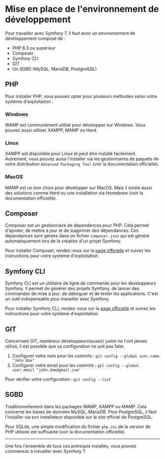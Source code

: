 # Mise en place de l'environnement de développement

Pour travailler avec Symfony 7, il faut avoir un environnement de développement composé de :

- PHP 8.3 ou supérieur
- Composer
- Symfony CLI
- GIT
- Un SGBD (MySQL, MariaDB, PostgreSQL)

## PHP

Pour installer PHP, vous pouvez opter pour plusieurs méthodes selon votre système d'exploitation :

### Windows

WAMP est communément utilisé pour développer sur Windows. Vous pouvez aussi utiliser XAMPP, MAMP ou Herd.

### Linux

XAMPP est disponible pour Linux et peut être installé facilement. Autrement, vous pouvez aussi l'installer via les gestionnaires de paquets de votre distribution `Advanced Packaging Tool` (voir la documentation officielle).

### MacOS

MAMP est un bon choix pour développer sur MacOS. Mais il existe aussi des solutions comme Herd ou une installation via Homebrew (voir la documentation officielle).

## Composer

Composer est un gestionnaire de dépendances pour PHP. Cela permet d'ajouter, de mettre à jour et de supprimer des dépendances. Ces dépendances sont gérées dans un fichier `composer.json` qui est généré automatiquement lors de la création d'un projet Symfony.

Pour installer Composer, rendez-vous sur la [page officielle](https://getcomposer.org/download/) et suivez les instructions pour votre système d'exploitation.

## Symfony CLI

Symfony CLI est un utilitaire de ligne de commande pour les développeurs Symfony. Il permet de générer des projets Symfony, de lancer des commandes de mise à jour, de déboguer et de tester les applications. C'est un outil indispensable pour travailler avec Symfony.

Pour installer Symfony CLI, rendez-vous sur la [page officielle](https://symfony.com/download) et suivez les instructions pour votre système d'exploitation.

## GIT

Concernant GIT, nombreux développeurs(euses) junior ne l'ont jamais utilisé, il est possible que sa configuration ne soit pas faite.

1. Configurer votre nom pour les commits : `git config --global user.name "John Doe"`
2. Configurer votre email pour les commits : `git config --global user.email "john.doe@gmail.com"`

Pour vérifier votre configuration : `git config --list`

## SGBD

Traditionnellement dans les packages WAMP, XAMPP ou MAMP. Cela concerne les bases de données MySQL, MariaDB. Pour PostgreSQL, il faut l'installer via son installateur disponible sur le site officiel de PostgreSQL.

Pour SQLite, une simple modification du fichier `php.ini` de la version de PHP utilisée est suffisante (voir la documentation officielle).

---

Une fois l'ensemble de tous ces prérequis installés, vous pouvez commencer à travailler avec Symfony 7.